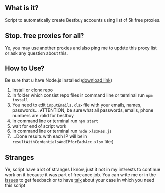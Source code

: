 ## What is it?
Script to automatically create Bestbuy accounts using list of 5k free proxies.
## Stop. free proxies for all?
Ye, you may use another proxies and also ping me to update this proxy list or ask any question about this.
## How to Use?
Be sure that u have Node.js installed ([download link](https://nodejs.org/en/download/))
1. Install or clone repo
2. In folder which consist repo files in command line or terminal run `npm install`
3. You need to edit `inputEmails.xlsx` file with your emails, names, passwords... ATTENTION, be sure what all passwords, emails, phone numbers are valid for bestbuy
4. In command line or terminal run `npm start`
5. wait for end of script work
6.  In command line or terminal run `node xlsxRes.js`
7. ...Done results with each IP will be in `resultWithCerdentialsAndIPforEachAcc.xlsx` file:)
## Stranges
Ye, script have a lot of stranges I know, just it not in my interests to continue work on it because it was part of freelance job. You can write me or in the [issues](https://github.com/bisqet/adscrapper/issues) to get feedback or to have [talk](https://github.com/bisqet) about your case in which you need this script

